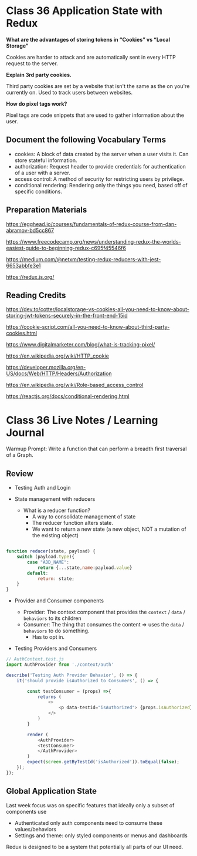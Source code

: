 # Class 36 Application State with Redux

**What are the advantages of storing tokens in “Cookies” vs “Local Storage”**

Cookies are harder to attack and are automatically sent in every HTTP request to the server.

**Explain 3rd party cookies.**

Third party cookies are set by a website that isn't the same as the on you're currently on. Used to track users between websites.

**How do pixel tags work?**

Pixel tags are code snippets that are used to gather information about the user.

## Document the following Vocabulary Terms

- cookies: A block of data created by the server when a user visits it. Can store stateful information.
- authorization: Request header to provide credentials for authentication of a user with a server.
- access control: A method of security for restricting users by privilege.
- conditional rendering: Rendering only the things you need, based off of specific conditions.

## Preparation Materials

https://egghead.io/courses/fundamentals-of-redux-course-from-dan-abramov-bd5cc867

https://www.freecodecamp.org/news/understanding-redux-the-worlds-easiest-guide-to-beginning-redux-c695f45546f6

https://medium.com/@netxm/testing-redux-reducers-with-jest-6653abbfe3e1

https://redux.js.org/

## Reading Credits

https://dev.to/cotter/localstorage-vs-cookies-all-you-need-to-know-about-storing-jwt-tokens-securely-in-the-front-end-15id

https://cookie-script.com/all-you-need-to-know-about-third-party-cookies.html

https://www.digitalmarketer.com/blog/what-is-tracking-pixel/

https://en.wikipedia.org/wiki/HTTP_cookie

https://developer.mozilla.org/en-US/docs/Web/HTTP/Headers/Authorization

https://en.wikipedia.org/wiki/Role-based_access_control

https://reactjs.org/docs/conditional-rendering.html

# Class 36 Live Notes / Learning Journal

Warmup Prompt: Write a function that can perform a breadth first traversal of a Graph.

## Review

- Testing Auth and Login

- State management with reducers

    - What is a reducer function? 
        - A way to consolidate management of state
        - The reducer function alters state.
        - We want to return a new state (a new object, NOT a mutation of the existing object)

```js

function reducer(state, payload) {
    switch (payload.type){
        case "ADD_NAME":
            return {...state,name:payload.value}
        default: 
            return: state;
    }
}

```

- Provider and Consumer components
    - Provider: The context component that provides the `context` / `data` / `behaviors` to its children
    - Consumer: The thing that consumes the content => uses the `data` / `behaviors` to do something.
        - Has to opt in.

- Testing Providers and Consumers

```js
// AuthContext.test.js
import AuthProvider from './context/auth'

describe('Testing Auth Provider Behavior', () => {
    it('should provide isAuthorized to Consumers', () => {

        const testConsumer = (props) =>{
            returns (
                <>
                    <p data-testid="isAuthorized"> {props.isAuthorized}</p>
                </>
            )
        }

        render (
            <AuthProvider>
            <testConsumer>
            </AuthProvider>
        )
        expect(screen.getByTestId('isAuthorized')).toEqual(false);
    });
});

```

## Global Application State

Last week focus was on specific features that ideally only a subset of components use
- Authenticated only auth components need to consume these values/behaviors
- Settings and theme: only styled components or menus and dashboards

Redux is designed to be a system that potentially all parts of our UI need.

